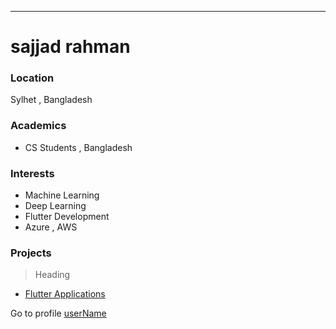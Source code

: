 ---
# sajjad rahman

### Location

Sylhet , Bangladesh 

### Academics
- CS Students , Bangladesh

### Interests
- Machine Learning 
- Deep Learning 
- Flutter Development 
- Azure , AWS 

### Projects

> Heading 
- [Flutter Applications](https://github.com/sajjadrahman56/flutter-applications)
>
 

Go to profile [userName](https://github.com/sajjadrahman56/)
